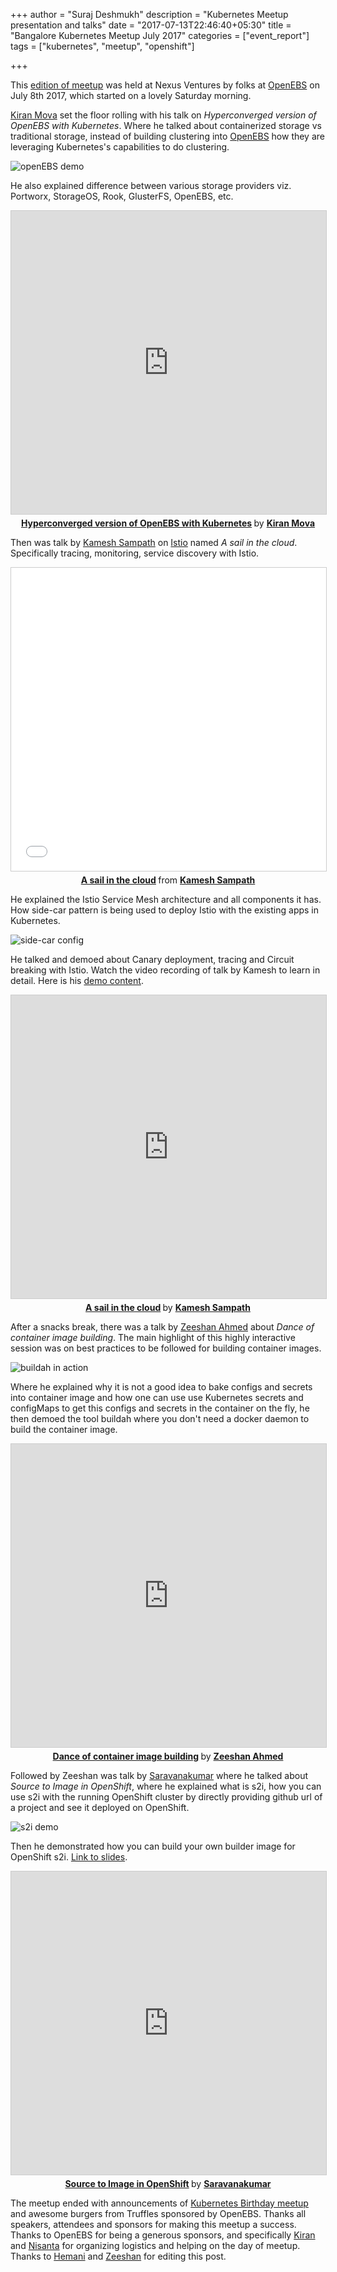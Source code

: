+++
author = "Suraj Deshmukh"
description = "Kubernetes Meetup presentation and talks"
date = "2017-07-13T22:46:40+05:30"
title = "Bangalore Kubernetes Meetup July 2017"
categories = ["event_report"]
tags = ["kubernetes", "meetup", "openshift"]

+++


This [edition of meetup](https://www.meetup.com/kubernetes-openshift-India-Meetup/events/240859625/)
was held at Nexus Ventures by folks at [OpenEBS](https://twitter.com/openebs)
on July 8th 2017, which started on a lovely Saturday morning.

[Kiran Mova](https://twitter.com/kiranmova) set the floor rolling with his talk
on *Hyperconverged version of OpenEBS with Kubernetes*. Where he talked about
containerized storage vs traditional storage, instead of building clustering
into [OpenEBS](https://github.com/openebs/openebs) how they are leveraging
Kubernetes's capabilities to do clustering.

![openEBS demo](/images/blr-k8s-meetup-july-2017/kiran.JPG "openEBS demo")

He also explained difference between various storage providers viz. Portworx,
StorageOS, Rook, GlusterFS, OpenEBS, etc.

<center>
<iframe width="595" height="485" src="https://www.youtube.com/embed/LRdcah-fs0g"
frameborder="0" style="border:1px solid #CCC; border-width:1px;
margin-bottom:5px; max-width: 100%;" allowfullscreen></iframe>
<div style="margin-bottom:5px"> <strong>
<a href="//youtu.be/LRdcah-fs0g"
title="Hyperconverged version of OpenEBS with Kubernetes"
target="_blank">Hyperconverged version of OpenEBS with Kubernetes</a>
</strong> by <strong><a target="_blank"
href="https://twitter.com/kiranmova">Kiran Mova</a></strong>
</div>
</center>


Then was talk by [Kamesh Sampath](https://twitter.com/kamesh_sampath) on
[Istio](https://github.com/istio/istio) named *A sail in the cloud*.
Specifically tracing, monitoring, service discovery with Istio.

<center><iframe src="//www.slideshare.net/slideshow/embed_code/key/fKzj4nGkTEsXnH"
width="595" height="485" frameborder="0" marginwidth="0" marginheight="0"
scrolling="no" style="border:1px solid #CCC; border-width:1px;
margin-bottom:5px; max-width: 100%;" allowfullscreen> </iframe>
<div style="margin-bottom:5px"> <strong>
<a href="//www.slideshare.net/kameshsampath/a-sail-in-the-cloud"
title="A sail in the cloud" target="_blank">A sail in the cloud</a>
</strong> from <strong><a target="_blank"
href="https://www.slideshare.net/kameshsampath">Kamesh Sampath</a></strong>
</div></center>

He explained the Istio Service Mesh architecture and all components it has.
How side-car pattern is being used to deploy Istio with the existing apps in
Kubernetes.

![side-car config](/images/blr-k8s-meetup-july-2017/kamesh.JPG "side-car configuration")

He talked and demoed about Canary deployment, tracing and Circuit breaking with
Istio. Watch the video recording of talk by Kamesh to learn in detail. Here is
his [demo content](https://github.com/workspace7/sail-into-cloud).

<center>
<iframe width="595" height="485" src="https://www.youtube.com/embed/LRdcah-fs0g?start=2020"
frameborder="0" style="border:1px solid #CCC; border-width:1px;
margin-bottom:5px; max-width: 100%;" allowfullscreen></iframe>
<div style="margin-bottom:5px"> <strong>
<a href="//youtu.be/LRdcah-fs0g?t=33m40s"
title="A sail in the cloud"
target="_blank">A sail in the cloud</a>
</strong> by <strong><a target="_blank"
href="https://twitter.com/kamesh_sampath">Kamesh Sampath</a></strong>
</div>
</center>


After a snacks break, there was a talk by [Zeeshan Ahmed](https://twitter.com/zee_10000)
about *Dance of container image building*. The main highlight of this highly
interactive session was on best practices to be followed for building container
images.

![buildah in action](/images/blr-k8s-meetup-july-2017/zeeshan.JPG "buildah in action")

Where he explained why it is not a good idea to bake configs and
secrets into container image and how one can use use Kubernetes secrets and
configMaps to get this configs and secrets in the container on the fly, he
then demoed the tool buildah where you don't need a docker daemon to build
the container image.

<center>
<iframe width="595" height="485" src="https://www.youtube.com/embed/LRdcah-fs0g?start=5961"
frameborder="0" style="border:1px solid #CCC; border-width:1px;
margin-bottom:5px; max-width: 100%;" allowfullscreen></iframe>
<div style="margin-bottom:5px"> <strong>
<a href="//youtu.be/LRdcah-fs0g?t=1h39m21s"
title="Dance of container image building"
target="_blank">Dance of container image building</a>
</strong> by <strong><a target="_blank"
href="https://twitter.com/zee_10000">Zeeshan Ahmed</a></strong>
</div>
</center>


Followed by Zeeshan was talk by [Saravanakumar](https://uyirpodiru.blogspot.in/)
where he talked about *Source to Image in OpenShift*, where he explained what
is s2i, how you can use s2i with the running OpenShift cluster by directly
providing github url of a project and see it deployed on OpenShift.

![s2i demo](/images/blr-k8s-meetup-july-2017/saravanakumar.JPG "s2i demo")

Then he demonstrated how you can build your own builder image for OpenShift s2i.
[Link to slides](http://goo.gl/xYJnuG).

<center>
<iframe width="595" height="485" src="https://www.youtube.com/embed/LRdcah-fs0g?start=9048"
frameborder="0" style="border:1px solid #CCC; border-width:1px;
margin-bottom:5px; max-width: 100%;" allowfullscreen></iframe>
<div style="margin-bottom:5px"> <strong>
<a href="//youtu.be/LRdcah-fs0g?t=2h30m48s"
title="Source to Image in OpenShift"
target="_blank">Source to Image in OpenShift</a>
</strong> by <strong><a target="_blank"
href="https://uyirpodiru.blogspot.in/">Saravanakumar</a></strong>
</div>
</center>


The meetup ended with announcements of [Kubernetes Birthday meetup](https://www.meetup.com/Bangalore-Mesos-cncf-User-Group/events/240781879/)
and awesome burgers from Truffles sponsored by OpenEBS. Thanks all speakers,
attendees and sponsors for making this meetup a success. Thanks to OpenEBS
for being a generous sponsors, and specifically [Kiran](https://twitter.com/kiranmova)
and [Nisanta](https://twitter.com/_nisanta_) for organizing logistics and
helping on the day of meetup. Thanks to [Hemani](https://www.linkedin.com/in/hemani-katyal-57900081)
and [Zeeshan](https://twitter.com/zee_10000) for editing this post.
